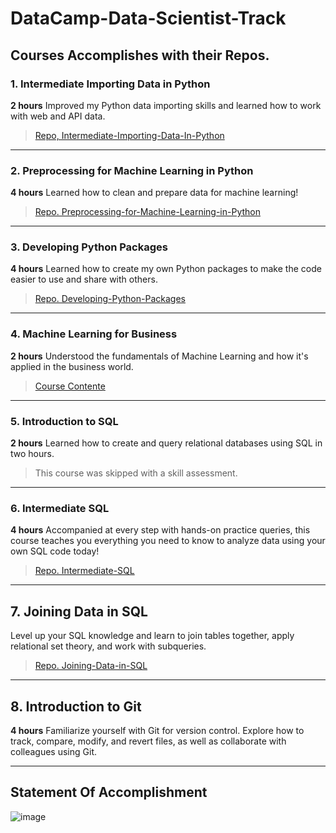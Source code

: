 # DataCamp-Data-Scientist-Track

## Courses Accomplishes with their Repos.

### 1. Intermediate Importing Data in Python
**2 hours** Improved my Python data importing skills and learned how to work with web and API data.
> [Repo, Intermediate-Importing-Data-In-Python ](https://github.com/sondosaabed/Intermediate-Importing-Data-In-Python)
<hr/>

### 2. Preprocessing for Machine Learning in Python
**4 hours**
Learned how to clean and prepare data for machine learning!
> [Repo. Preprocessing-for-Machine-Learning-in-Python](https://github.com/sondosaabed/Preprocessing-for-Machine-Learning-in-Python)
<hr/>

### 3. Developing Python Packages
**4 hours**
Learned how to create my own Python packages to make the code easier to use and share with others.
> [Repo. Developing-Python-Packages](https://github.com/sondosaabed/Developing-Python-Packages)
<hr/>

### 4. Machine Learning for Business
**2 hours**
Understood the fundamentals of Machine Learning and how it's applied in the business world.
> [Course Contente](https://github.com/sondosaabed/DataCamp-Data-Scientist-Track/tree/main/Machine-Learning-for-Business)
<hr/>

### 5. Introduction to SQL
**2 hours**
Learned how to create and query relational databases using SQL in two hours.
> This course was skipped with a skill assessment.
<hr/>

### 6. Intermediate SQL
**4 hours**
Accompanied at every step with hands-on practice queries, this course teaches you everything you need to know to analyze data using your own SQL code today!
> [Repo. Intermediate-SQL](https://github.com/sondosaabed/Intermediate-SQL)
<hr/>

## 7. Joining Data in SQL
Level up your SQL knowledge and learn to join tables together, apply relational set theory, and work with subqueries. 
> [Repo. Joining-Data-in-SQL](https://github.com/sondosaabed/Joining-Data-in-SQL)
<hr/>

## 8. Introduction to Git
**4 hours**
Familiarize yourself with Git for version control. Explore how to track, compare, modify, and revert files, as well as collaborate with colleagues using Git.
>
<hr/>

## Statement Of Accomplishment
![image](https://github.com/sondosaabed/DataCamp-Data-Scientist-Track/assets/65151701/b729d31a-f075-4e3d-9a23-63fb03a4782c)
